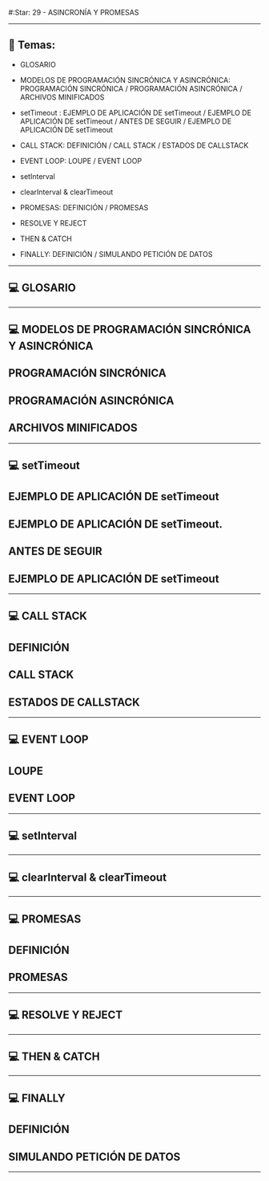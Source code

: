 #:Star: 29 - ASINCRONÍA Y PROMESAS

---

## :book: Temas:

- GLOSARIO

- MODELOS DE PROGRAMACIÓN SINCRÓNICA Y ASINCRÓNICA: PROGRAMACIÓN SINCRÓNICA / PROGRAMACIÓN ASINCRÓNICA / ARCHIVOS MINIFICADOS 

- setTimeout : EJEMPLO DE APLICACIÓN DE setTimeout /   EJEMPLO DE APLICACIÓN DE setTimeout / ANTES DE SEGUIR / EJEMPLO DE APLICACIÓN DE setTimeout

- CALL STACK:  DEFINICIÓN / CALL STACK / ESTADOS DE CALLSTACK 

- EVENT LOOP: LOUPE /   EVENT LOOP

-  setInterval

- clearInterval & clearTimeout

- PROMESAS: DEFINICIÓN / PROMESAS 

- RESOLVE Y REJECT

- THEN & CATCH

- FINALLY:   DEFINICIÓN / SIMULANDO PETICIÓN DE DATOS

---

## :computer: GLOSARIO

---


## :computer: MODELOS DE PROGRAMACIÓN SINCRÓNICA Y ASINCRÓNICA

## PROGRAMACIÓN SINCRÓNICA 

## PROGRAMACIÓN ASINCRÓNICA

## ARCHIVOS MINIFICADOS 

---

## :computer:  setTimeout

## EJEMPLO DE APLICACIÓN DE setTimeout

##  EJEMPLO DE APLICACIÓN DE setTimeout.

## ANTES DE SEGUIR

## EJEMPLO DE APLICACIÓN DE setTimeout

--- 

## :computer: CALL STACK

##  DEFINICIÓN

## CALL STACK 

## ESTADOS DE CALLSTACK 

---

## :computer:  EVENT LOOP

## LOUPE 

##   EVENT LOOP

---

## :computer: setInterval

---

## :computer: clearInterval & clearTimeout

---

## :computer: PROMESAS

## DEFINICIÓN

## PROMESAS 

---

## :computer: RESOLVE Y REJECT

---

## :computer: THEN & CATCH

---

## :computer: FINALLY

##   DEFINICIÓN 

## SIMULANDO PETICIÓN DE DATOS

---
